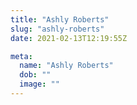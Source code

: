 ```yaml
---
title: "Ashly Roberts"
slug: "ashly-roberts"
date: 2021-02-13T12:19:55Z

meta:
  name: "Ashly Roberts"
  dob: ""
  image: ""
---
```


